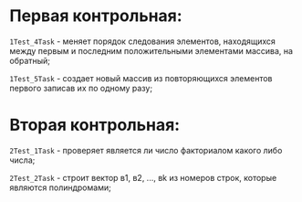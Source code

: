 # Первая контрольная:

` 1Test_4Task ` - меняет порядок следования элементов, находящихся между первым и последним положительными элементами массива, на обратный;

` 1Test_5Task ` - создает новый массив из повторяющихся элементов первого записав их по одному разу;

# Вторая контрольная:

` 2Test_1Task ` - проверяет является ли число факториалом какого либо числа;

` 2Test_2Task ` - строит вектор в1, в2, ..., вk из номеров строк, которые являются полиндромами;